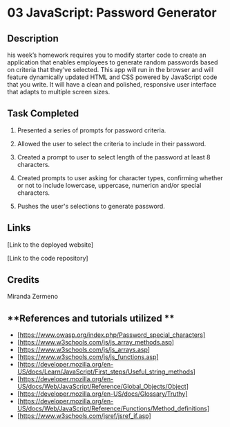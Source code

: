 # 03 JavaScript: Password Generator 

##  **Description**
his week’s homework requires you to modify starter code to create an application that enables employees to generate random passwords based on criteria that they’ve selected. This app will run in the browser and will feature dynamically updated HTML and CSS powered by JavaScript code that you write. It will have a clean and polished, responsive user interface that adapts to multiple screen sizes.

## **Task Completed**
 1. Presented a series of prompts for password criteria.

 2. Allowed the user to select the criteria to include in their password. 

 3. Created a prompt to user to select length of the password at least 8 characters.

 4. Created prompts to user asking for character types, confirming whether or not to include lowercase, uppercase, numericn and/or special characters.

 5. Pushes the user's selections to generate password.

## **Links**

 [Link to the deployed website]  

 [Link to the code repository]

## **Credits**
Miranda Zermeno

## **References and tutorials utilized **
* [https://www.owasp.org/index.php/Password_special_characters] 
* [https://www.w3schools.com/js/js_array_methods.asp]
* [https://www.w3schools.com/js/js_arrays.asp]
* [https://www.w3schools.com/js/js_functions.asp]
* [https://developer.mozilla.org/en-US/docs/Learn/JavaScript/First_steps/Useful_string_methods]
* [https://developer.mozilla.org/en-US/docs/Web/JavaScript/Reference/Global_Objects/Object]
* [https://developer.mozilla.org/en-US/docs/Glossary/Truthy]
* [https://developer.mozilla.org/en-US/docs/Web/JavaScript/Reference/Functions/Method_definitions]
* [https://www.w3schools.com/jsref/jsref_if.asp]



